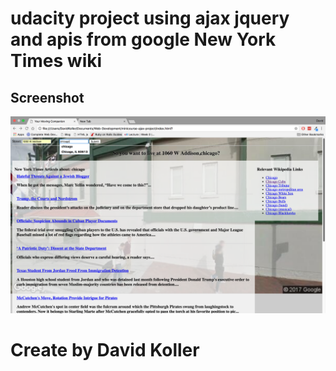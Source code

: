 udacity  project using ajax jquery and apis from google New York Times wiki
==============================================================================


## Screenshot
[![IMAGE ALT TEXT HERE](https://github.com/kolldavi/Web-Development/blob/master/minicourse-ajax-project/minicourse-ajax-project-ScreenShot.png?raw=true)](http://www.dkoller.com/Web-Development/minicourse-ajax-project/index.html)


Create by David Koller
=======================
